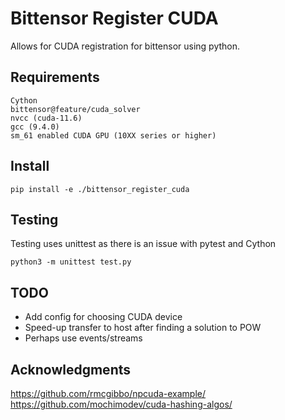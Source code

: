 # Bittensor Register CUDA

Allows for CUDA registration for bittensor using python.

## Requirements
    Cython
    bittensor@feature/cuda_solver  
    nvcc (cuda-11.6)
    gcc (9.4.0)
    sm_61 enabled CUDA GPU (10XX series or higher)

## Install
`pip install -e ./bittensor_register_cuda`
## Testing 
Testing uses unittest as there is an issue with pytest and Cython

`python3 -m unittest test.py`

## TODO
- Add config for choosing CUDA device
- Speed-up transfer to host after finding a solution to POW
- Perhaps use events/streams

## Acknowledgments
  
https://github.com/rmcgibbo/npcuda-example/  
https://github.com/mochimodev/cuda-hashing-algos/  
